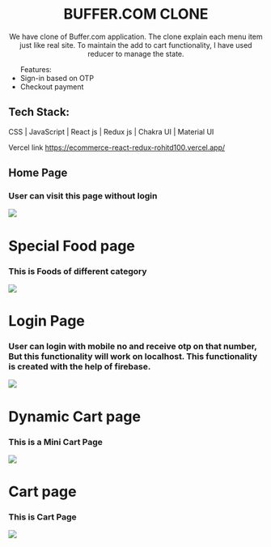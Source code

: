 <h1 align='center'>BUFFER.COM CLONE </h1>


<p align='center'>We have clone of Buffer.com  application. The clone explain each menu item just like real site.
To maintain the add to cart functionality, I have used reducer to manage the state. </p>

<ul
<li> Features: </li>
<li> Sign-in based on OTP </li>
<li> Checkout payment  </li>
</ul>

## Tech Stack: 
CSS | JavaScript | React js | Redux js | Chakra UI | Material UI 

Vercel link
https://ecommerce-react-redux-rohitd100.vercel.app/

## Home Page 
### User can visit this page without login
<img src="https://github.com/RohitD100/KFC-clone/blob/main/KFC_home.png"/>

# Special Food page
### This is Foods of different category
<img src="https://github.com/RohitD100/KFC-clone/blob/main/KFC_specialFood.png"/>

# Login Page 
### User can login with mobile no and receive otp on that number, But this functionality will work on localhost. This functionality is created with the help of firebase.
<img src="https://github.com/RohitD100/KFC-clone/blob/main/KFC_login.png"/>

# Dynamic Cart page 
### This is a Mini Cart Page
<img src="https://github.com/RohitD100/KFC-clone/blob/main/KFC_dynamicCart.png"/>

# Cart page 
### This is Cart Page
<img src="https://github.com/RohitD100/KFC-clone/blob/main/KFC_cart.png"/>

